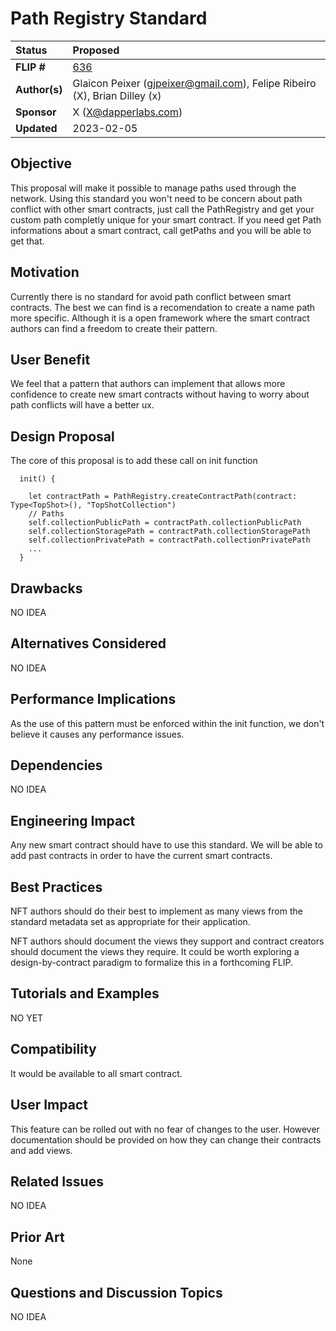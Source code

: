 # Path Registry Standard

| Status        | Proposed |
:-------------- |:---------------------------------------------------- |
| **FLIP #**    | [636](https://github.com/onflow/flow/pull/636)                                                                                       |
| **Author(s)** | Glaicon Peixer (gjpeixer@gmail.com), Felipe Ribeiro (X), Brian Dilley (x)                                                            |
| **Sponsor**   | X (X@dapperlabs.com)                                                                                                                 |
| **Updated**   | 2023-02-05                                                                                                                           |


## Objective

This proposal will make it possible to manage paths used through the network. 
Using this standard you won't need to be concern about path conflict with other smart contracts, just call the PathRegistry and get your custom path completly unique for your smart contract. If you need get Path informations about a smart contract, call getPaths and you will be able to get that.

## Motivation

Currently there is no standard for avoid path conflict between smart contracts. The best we can 
find is a recomendation to create a name path more specific. Although it is a open framework 
where the smart contract authors can find a freedom to create their pattern.

## User Benefit

We feel that a pattern that authors can implement that allows more confidence to create new
smart contracts without having to worry about path conflicts will have a better ux.

## Design Proposal

The core of this proposal is to add these call on init function
```
  init() {

    let contractPath = PathRegistry.createContractPath(contract: Type<TopShot>(), "TopShotCollection")
    // Paths
    self.collectionPublicPath = contractPath.collectionPublicPath
    self.collectionStoragePath = contractPath.collectionStoragePath
    self.collectionPrivatePath = contractPath.collectionPrivatePath
    ...
  }
```

## Drawbacks

NO IDEA

## Alternatives Considered

NO IDEA

## Performance Implications

As the use of this pattern must be enforced within the init function, we don't believe it causes any performance issues.

## Dependencies

NO IDEA

## Engineering Impact

Any new smart contract should have to use this standard. We will be able to add past contracts in order to have the current smart contracts.

## Best Practices

NFT authors should do their best to implement as many views from the standard metadata set as appropriate for 
their application. 

NFT authors should document the views they support and contract creators should document the views they require. 
It could be worth exploring a design-by-contract paradigm to formalize this in a forthcoming FLIP.

## Tutorials and Examples

NO YET

## Compatibility

It would be available to all smart contract.

## User Impact

This feature can be rolled out with no fear of changes to the user. However documentation should be provided on how 
they can change their contracts and add views. 

## Related Issues

NO IDEA

## Prior Art

None

## Questions and Discussion Topics

NO IDEA
